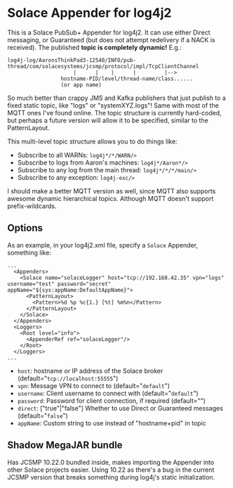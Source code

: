 # Solace Appender for log4j2

This is a Solace PubSub+ Appender for log4j2.  It can use either Direct messaging, or Guaranteed (but does not attempt redelivery if a NACK is received).  The published **topic is completely dynamic!**  E.g.:

```
log4j-log/AaronsThinkPad3-12540/INFO/pub-thread/com/solacesystems/jcsmp/protocol/impl/TcpClientChannel
                     |      |    |      |         |-->
                 hostname-PID/level/thread-name/class......
                 (or app name)
```                  

So much better than crappy JMS and Kafka publishers that just publish to a fixed static topic, like "logs" or "systemXYZ.logs"!  Same with most of the MQTT ones I've found online.  The topic structure is currently hard-coded, but perhaps a future version will allow it to be specified, similar to the PatternLayout.

This multi-level topic structure allows you to do things like:

- Subscribe to all WARNs: `log4j*/*/WARN/>`
- Subscribe to logs from Aaron's machines: `log4j*/Aaron*/>`
- Subscribe to any log from the main thread: `log4j*/*/*/main/>`
- Subscribe to any exception: `log4j-exc/>`

I should make a better MQTT version as well, since MQTT also supports awesome dynamic hierarchical topics. Although MQTT doesn't support prefix-wildcards.



## Options

As an example, in your log4j2.xml file, specify a `Solace` Appender, something like:

```
...
  <Appenders>
    <Solace name="solaceLogger" host="tcp://192.168.42.35" vpn="logs" username="test" password="secret" appName="${sys:appName:DefaultAppName}">
      <PatternLayout>
        <Pattern>%d %p %c{1.} [%t] %m%n</Pattern>
      </PatternLayout>
    </Solace>
  </Appenders>
  <Loggers>
    <Root level="info">
      <AppenderRef ref="solaceLogger"/>
    </Root>
  </Loggers>
...
```

- `host`: hostname or IP address of the Solace broker (default="`tcp://localhost:55555`")
- `vpn`: Message VPN to connect to  (default="`default`")
- `username`: Client username to connect with  (default="`default`")
- `password`: Password for client connection, if required (default="")
- `direct`: ["true"|"false"] Whether to use Direct or Guaranteed messages (default="`false`")
- `appName`: Custom string to use instead of "hostname+pid" in topic



## Shadow MegaJAR bundle

Has JCSMP 10.22.0 bundled inside, makes importing the Appender into other Solace projects easier.  Using 10.22 as there's a bug in the current JCSMP version that breaks something during log4j's static initialization.

